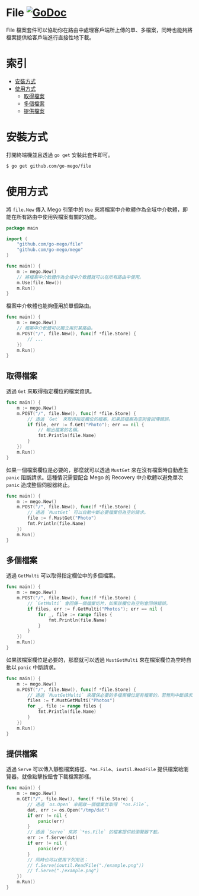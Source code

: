 # File [![GoDoc](https://godoc.org/github.com/go-mego/file?status.svg)](https://godoc.org/github.com/go-mego/file)

File 檔案套件可以協助你在路由中處理客戶端所上傳的單、多檔案，同時也能夠將檔案提供給客戶端進行直接性地下載。

# 索引

* [安裝方式](#安裝方式)
* [使用方式](#使用方式)
	* [取得檔案](#取得檔案)
    * [多個檔案](#多個檔案)
    * [提供檔案](#提供檔案)

# 安裝方式

打開終端機並且透過 `go get` 安裝此套件即可。

```bash
$ go get github.com/go-mego/file
```

# 使用方式

將 `file.New` 傳入 Mego 引擎中的 `Use` 來將檔案中介軟體作為全域中介軟體，即能在所有路由中使用與檔案有關的功能。

```go
package main

import (
	"github.com/go-mego/file"
	"github.com/go-mego/mego"
)

func main() {
	m := mego.New()
	// 將檔案中介軟體作為全域中介軟體就可以在所有路由中使用。
	m.Use(file.New())
	m.Run()
}
```

檔案中介軟體也能夠僅用於單個路由。

```go
func main() {
	m := mego.New()
	// 檔案中介軟體可以獨立用於某路由。
	m.POST("/", file.New(), func(f *file.Store) {
		// ...
	})
	m.Run()
}
```

## 取得檔案

透過 `Get` 來取得指定欄位的檔案資訊。

```go
func main() {
	m := mego.New()
	m.POST("/", file.New(), func(f *file.Store) {
		// 透過 `Get` 來取得指定欄位的檔案，如果該檔案為空則會回傳錯誤。
		if file, err := f.Get("Photo"); err == nil {
			// 輸出檔案的名稱。
			fmt.Println(file.Name)
		}
	})
	m.Run()
}
```

如果一個檔案欄位是必要的，那麼就可以透過 `MustGet` 來在沒有檔案時自動產生 `panic` 阻斷請求。這種情況需要配合 Mego 的 Recovery 中介軟體以避免單次 `panic` 造成整個伺服器終止。

```go
func main() {
	m := mego.New()
	m.POST("/", file.New(), func(f *file.Store) {
		// 透過 `MustGet` 可以自動中斷必要檔案但為空的請求。
		file := f.MustGet("Photo")
		fmt.Println(file.Name)
	})
	m.Run()
}
```

## 多個檔案

透過 `GetMulti` 可以取得指定欄位中的多個檔案。

```go
func main() {
	m := mego.New()
	m.POST("/", file.New(), func(f *file.Store) {
		// `GetMulti` 會回傳一個檔案切片，如果該欄位為空則會回傳錯誤。
		if files, err := f.GetMulti("Photos"); err == nil {
			for _, file := range files {
				fmt.Println(file.Name)
			}
		}
	})
	m.Run()
}
```

如果該檔案欄位是必要的，那麼就可以透過 `MustGetMulti` 來在檔案欄位為空時自動以 `panic` 中斷請求。

```go
func main() {
	m := mego.New()
	m.POST("/", file.New(), func(f *file.Store) {
		// 透過 `MustGetMulti` 來確保必要的多檔案欄位是有檔案的，若無則中斷請求。
		files := f.MustGetMulti("Photos")
		for _, file := range files {
			fmt.Println(file.Name)
		}
	})
	m.Run()
}
```

## 提供檔案

透過 `Serve` 可以傳入靜態檔案路徑、`*os.File`、`ioutil.ReadFile` 提供檔案給瀏覽器。就像點擊按鈕會下載檔案那樣。

```go
func main() {
	m := mego.New()
	m.GET("/", file.New(), func(f *file.Store) {
		// 透過 `os.Open` 來開啟一個檔案並取得 `*os.File`。
		dat, err := os.Open("/tmp/dat")
		if err != nil {
			panic(err)
		}
		// 透過 `Serve` 來將 `*os.File` 的檔案提供給瀏覽器下載。
		err := f.Serve(dat)
		if err != nil {
			panic(err)
		}
		// 同時也可以使用下列用法：
		// f.Serve(ioutil.ReadFile("./example.png"))
		// f.Serve("./example.png")
	})
	m.Run()
}
```
